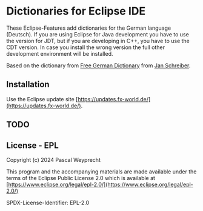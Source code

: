 # Dictionaries for Eclipse IDE

These Eclipse-Features add dictionaries for the German language (Deutsch). If you are using Eclipse for Java development you have to use the version for JDT, but if you are developing in C++, you have to use the CDT version. In case you install the wrong version the full other development environment will be installed.

Based on the dictionary from [Free German Dictionary](https://sourceforge.net/projects/germandict/) from [Jan Schreiber](https://sourceforge.net/u/janschreiber/profile/).

## Installation

Use the Eclipse update site [https://updates.fx-world.de/](https://updates.fx-world.de/).

## TODO

## License - EPL

Copyright (c) 2024 Pascal Weyprecht

This program and the accompanying materials are made
available under the terms of the Eclipse Public License 2.0
which is available at [https://www.eclipse.org/legal/epl-2.0/](https://www.eclipse.org/legal/epl-2.0/)

SPDX-License-Identifier: EPL-2.0